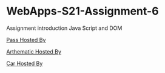 # WebApps-S21-Assignment-6
Assignment introduction Java Script and DOM


[Pass Hosted By](https://44-563-web-apps-s21.github.io/webapps-s21-assignment-6-akhilyarlagadda9/pass.html)

[Arthematic Hosted By](https://44-563-web-apps-s21.github.io/webapps-s21-assignment-6-akhilyarlagadda9/arithematic.html)

[Car Hosted By](https://44-563-web-apps-s21.github.io/webapps-s21-assignment-6-akhilyarlagadda9/car.html)